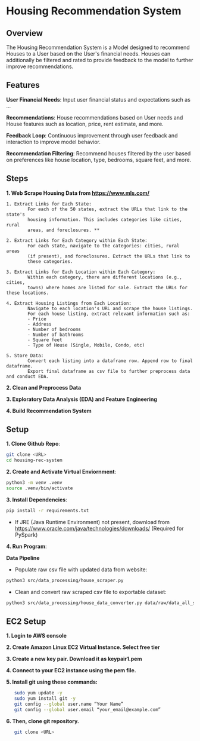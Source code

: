 # Housing Recommendation System

## Overview

The Housing Recommendation System is a Model designed to recommend Houses to a User based on the User's financial needs. Houses can additionally be filtered and rated to provide feedback to the model to further improve recommendations.

## Features

**User Financial Needs**: Input user financial status and expectations such as ...

**Recommendations**: House recommendations based on User needs and House features such as location, price, rent estimate, and more.

**Feedback Loop**: Continuous improvement through user feedback and interaction to improve model behavior.

**Recommendation Filtering**: Recommend houses filtered by the user based on preferences like house location, type, bedrooms, square feet, and more.

## Steps

**1. Web Scrape Housing Data from https://www.mls.com/**

    1. Extract Links for Each State:
            For each of the 50 states, extract the URLs that link to the state's
            housing information. This includes categories like cities, rural
            areas, and foreclosures. **

    2. Extract Links for Each Category within Each State:
            For each state, navigate to the categories: cities, rural areas
            (if present), and foreclosures. Extract the URLs that link to
            these categories.

    3. Extract Links for Each Location within Each Category:
            Within each category, there are different locations (e.g., cities,
            towns) where homes are listed for sale. Extract the URLs for these locations.

    4. Extract Housing Listings from Each Location:
            Navigate to each location's URL and scrape the house listings.
            For each house listing, extract relevant information such as:
            - Price
            - Address
            - Number of bedrooms
            - Number of bathrooms
            - Square feet
            - Type of House (Single, Mobile, Condo, etc)

    5. Store Data:
            Convert each listing into a dataframe row. Append row to final dataframe.
            Export final dataframe as csv file to further preprocess data and conduct EDA.

**2. Clean and Preprocess Data**

**3. Exploratory Data Analysis (EDA) and Feature Engineering**

**4. Build Recommendation System**

## Setup

**1. Clone Github Repo**:

```sh
git clone <URL>
cd housing-rec-system
```

**2. Create and Activate Virtual Enviornment**:

```sh
python3 -m venv .venv
source .venv/bin/activate
```

**3. Install Dependencies**:

```sh
pip install -r requirements.txt
```

- If JRE (Java Runtime Environment) not present, download from https://www.oracle.com/java/technologies/downloads/ (Required for PySpark)

**4. Run Program**:

**Data Pipeline**

- Populate raw csv file with updated data from website:

```sh
python3 src/data_processing/house_scraper.py
```

- Clean and convert raw scraped csv file to exportable dataset:

```sh
python3 src/data_processing/house_data_converter.py data/raw/data_all_states.csv
```

## EC2 Setup

**1. Login to AWS console**

**2. Create Amazon Linux EC2 Virtual Instance. Select free tier**

**3. Create a new key pair. Download it as keypair1.pem**

**4. Connect to your EC2 instance using the pem file.**

**5. Install git using these commands:**

```sh
   sudo yum update -y
   sudo yum install git -y
   git config --global user.name “Your Name”
   git config --global user.email “your_email@example.com”
```

**6. Then, clone git repository.**

```sh
   git clone <URL>
```
